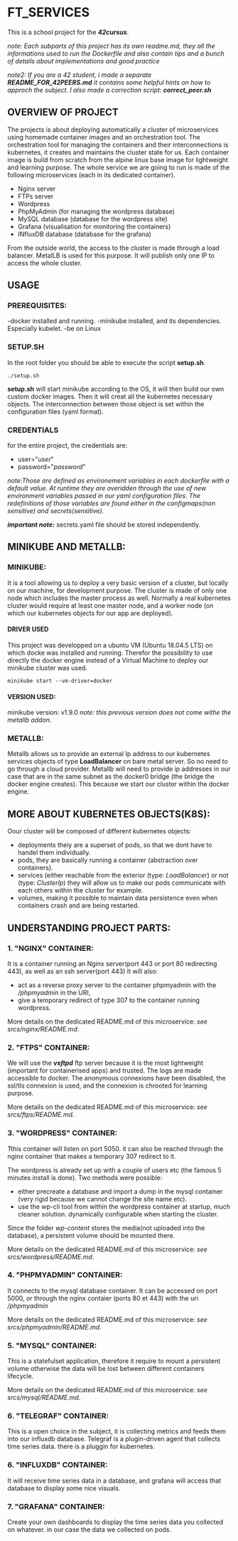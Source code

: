 # FT_SERVICES

This is a school project for the **_42cursus_**.

_note: Each subparts of this project has its own readme.md, they all the
informations used to run the Dockerfile and also contain tips and a bunch of
details about implementations and good practice_

_note2: If you are a 42 student, i made a separate **README\_FOR\_42PEERS.md** it
contains some helpful hints on how to approch the subject. I also made a
correction script: **correct\_peer.sh**_

## OVERVIEW OF PROJECT

The projects is about deploying automatically a cluster of microservices using
homemade container images and an orchestration tool.
The orchestration tool for managing the containers and their interconnections
is kubernetes, it creates and maintains the cluster state for us.
Each container image is build from scratch from the alpine linux base image for
lightweight and learning purpose.
The whole service we are going to run is made of the following microservices
(each in its dedicated container).
- Nginx server
- FTPs server
- Wordpress
- PhpMyAdmin (for managing the wordpress database)
- MySQL database (database for the wordpress site)
- Grafana (visualisation for monitoring the containers)
- INfluxDB database (database for the grafana)

From the outside world, the access to the cluster is made through a load
balancer. MetalLB is used for this purpose. It will publish only one IP to
access the whole cluster.

## USAGE

### PREREQUISITES:
-docker installed and running.
-minikube installed, and its dependencies. Especially kubelet.
-be on Linux

### SETUP.SH
In the root folder you should be able to execute the script **setup.sh**.
```
./setup.sh
```
**setup.sh** will start minikube according to the OS, it will then build our
own custom docker images.
Then it will creat all the kubernetes necessary objects. The interconnection
between those object is set within the configuration files (yaml format).

### CREDENTIALS

for the entire project, the credentials are:

- user="_user_"
- password="_password_"

_note:Those are defined as environement variables in each dockerfile with a
default value.
At runtime they are overidden through the use of new environment variables
passed in our yaml configuration files. The redefinitions of those variables
are found either in the configmaps(non sensitive) and secrets(sensitive)._

**_important note:_** secrets.yaml file should be stored independently.

## MINIKUBE AND METALLB:

### MINIKUBE:
It is a tool allowing us to deploy a very basic version of a cluster, but
locally on our machine, for development purpose. The cluster is made of only
one node which includes the master process as well. Normally a real kubernetes
cluster would require at least one master node, and a worker node (on which our
kubernetes objects for our app are deployed).

#### DRIVER USED

This project was developped on a ubuntu VM (Ubuntu 18.04.5 LTS) on which docke
was installed and running. Therefor the possibility to use directly the docker
engine instead of a Virtual Machine to deploy our minikube cluster was used.
```
minikube start --vm-driver=docker
```
#### VERSION USED:
minikube version: v1.9.0
_note: this previous version does not come withe the metallb addon_.

### METALLB:

Metallb allows us to provide an external Ip address to our kubernetes services
objects of type **LoadBalancer** on bare metal server. So no need to go through
a cloud provider.
Metallb will need to provide ip addresses in our case that are in the same 
subnet as the docker0 bridge (the bridge the docker engine creates).
This because we start our cluster within the docker engine.

## MORE ABOUT KUBERNETES OBJECTS(K8S):

Oour cluster will be composed of different kubernetes objects:
- deployments theiy are a superset of pods, so that we dont have to handel them
individually.
- pods, they are basically running a container (abstraction over containers).
- services (either reachable from the exterior (type: _LoadBalancer_) or not
(type: _ClusterIp_) they will allow us to make our pods communicate with each
others within the cluster for example.
- volumes, making it possible to maintain data persistence even when containers
crash and are being restarted.

## UNDERSTANDING PROJECT PARTS:

### 1. "NGINX" CONTAINER:

It is a container running an Nginx server(port 443 or port 80 redirecting 443),
as well as an ssh server(port 443)
It will also:
- act as a reverse proxy server to the container phpmyadmin with
the _/phpmyadmin_ in the URI,
- give a temporary redirect of type 307 to the container running wordpress.

More details on the dedicated README.md of this microservice:
_see srcs/nginx/README.md_.

### 2. "FTPS" CONTAINER:

We will use the ***vsftpd*** ftp server because it is the most lightweight
(important for containerised apps) and trusted.
The logs are made accessible to docker.
The anonymous connexions have been disabled, the ssl/tls connexion is used, and
the connexion is chrooted for learning purpose.

More details on the dedicated README.md of this microservice:
_see srcs/ftps/README.md_.

### 3. "WORDPRESS" CONTAINER:

Tthis container will listen on port 5050. it can also be reached through the
nginx container that makes a temporary 307 redirect to it.

The wordpress is already set up with a couple of users etc (the famous 5
minutes install is done).
Two methods were possible:
- either precreate a database and import a dump in the mysql container
(very rigid because we cannot change the site name etc).
- use the wp-cli tool from within the wordpress container at startup, much
cleaner solution. dynamically configurable when starting the cluster.

Since the folder _wp-content_ stores the media(not uploaded into the database),
a persistent volume should be mounted there.

More details on the dedicated README.md of this microservice:
_see srcs/wordpress/README.md_.

### 4. "PHPMYADMIN" CONTAINER:

It connects to the mysql database container. It can be accessed on port 5000,
or through the nginx contaier (ports 80 et 443) with the uri _/phpmyadmin_

More details on the dedicated README.md of this microservice:
_see srcs/phpmyadmin/README.md_.

### 5. "MYSQL" CONTAINER:

This is a statefulset application, therefore it require to mount a persistent
volume otherwise the data will be lost between different containers lifecycle.

More details on the dedicated README.md of this microservice:
_see srcs/mysql/README.md_.

### 6. "TELEGRAF" CONTAINER:

This is a open choice in the subject, it is collecting metrics and feeds them
into our influxdb database. Telegraf is a plugin-driven agent that collects 
time series data. there is a pluggin for kubernetes.

### 6. "INFLUXDB" CONTAINER:

It will receive time series data in a database, and grafana will access that
database to display some nice visuals.

### 7. "GRAFANA" CONTAINER:

Create your own dashboards to display the time series data you collected on
whatever. in our case the data we collected on pods.
